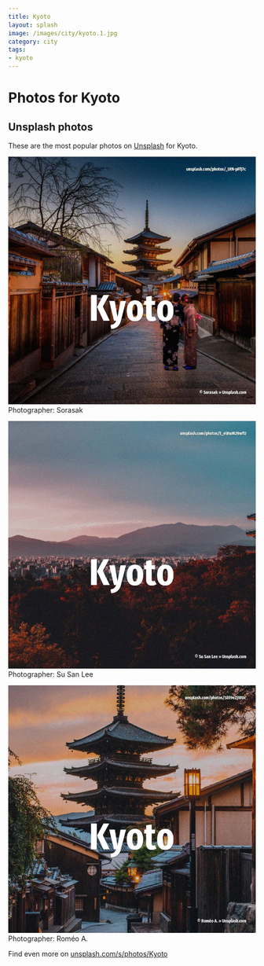 ```yaml
---
title: Kyoto
layout: splash
image: /images/city/kyoto.1.jpg
category: city
tags:
- kyoto
---
```

# Photos for Kyoto
 
## Unsplash photos
These are the most popular photos on [Unsplash](https://unsplash.com) for Kyoto.
 
![Kyoto](/images/city/kyoto.1.jpg)
Photographer:  Sorasak
 
![Kyoto](/images/city/kyoto.2.jpg)
Photographer:  Su San Lee
 
![Kyoto](/images/city/kyoto.3.jpg)
Photographer:  Roméo A.
 
Find even more on [unsplash.com/s/photos/Kyoto](https://unsplash.com/s/photos/Kyoto)
 
